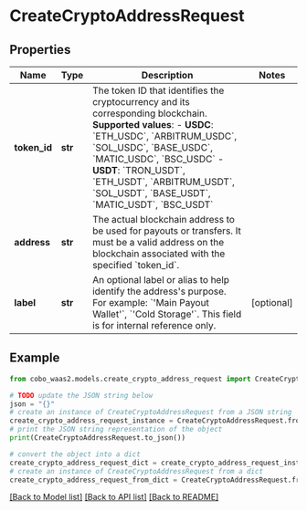 # CreateCryptoAddressRequest


## Properties

Name | Type | Description | Notes
------------ | ------------- | ------------- | -------------
**token_id** | **str** | The token ID that identifies the cryptocurrency and its corresponding blockchain.  **Supported values**:   - **USDC**: &#x60;ETH_USDC&#x60;, &#x60;ARBITRUM_USDC&#x60;, &#x60;SOL_USDC&#x60;, &#x60;BASE_USDC&#x60;, &#x60;MATIC_USDC&#x60;, &#x60;BSC_USDC&#x60;   - **USDT**: &#x60;TRON_USDT&#x60;, &#x60;ETH_USDT&#x60;, &#x60;ARBITRUM_USDT&#x60;, &#x60;SOL_USDT&#x60;, &#x60;BASE_USDT&#x60;, &#x60;MATIC_USDT&#x60;, &#x60;BSC_USDT&#x60;  | 
**address** | **str** | The actual blockchain address to be used for payouts or transfers. It must be a valid address on the blockchain associated with the specified &#x60;token_id&#x60;.  | 
**label** | **str** | An optional label or alias to help identify the address&#39;s purpose. For example: &#x60;&#39;Main Payout Wallet&#39;&#x60;, &#x60;&#39;Cold Storage&#39;&#x60;. This field is for internal reference only.  | [optional] 

## Example

```python
from cobo_waas2.models.create_crypto_address_request import CreateCryptoAddressRequest

# TODO update the JSON string below
json = "{}"
# create an instance of CreateCryptoAddressRequest from a JSON string
create_crypto_address_request_instance = CreateCryptoAddressRequest.from_json(json)
# print the JSON string representation of the object
print(CreateCryptoAddressRequest.to_json())

# convert the object into a dict
create_crypto_address_request_dict = create_crypto_address_request_instance.to_dict()
# create an instance of CreateCryptoAddressRequest from a dict
create_crypto_address_request_from_dict = CreateCryptoAddressRequest.from_dict(create_crypto_address_request_dict)
```
[[Back to Model list]](../README.md#documentation-for-models) [[Back to API list]](../README.md#documentation-for-api-endpoints) [[Back to README]](../README.md)


